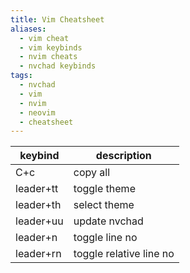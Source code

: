 ```yaml
---
title: Vim Cheatsheet 
aliases:
  - vim cheat
  - vim keybinds
  - nvim cheats
  - nvchad keybinds
tags:
  - nvchad
  - vim
  - nvim
  - neovim
  - cheatsheet
---
```


keybind | description
------------|----------
C+c | copy all
leader+tt | toggle theme
leader+th |   select theme
leader+uu |   update nvchad
leader+n| toggle line no
leader+rn| toggle relative line no



